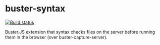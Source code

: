 # buster-syntax

[![Build status](https://secure.travis-ci.org/busterjs/buster-syntax.png?branch=master)](http://travis-ci.org/busterjs/buster-syntax)

Buster.JS extension that syntax checks files on the server before
running them in the browser (over buster-capture-server).
